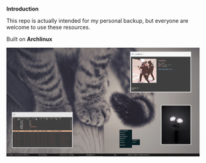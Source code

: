 **Introduction**

This repo is actually intended for my personal backup, but everyone are welcome to use these resources. 

Built on **Archlinux**

![lulz](https://github.com/Wasabiiiiiii/dots/blob/master/foo.png)



